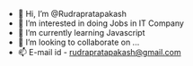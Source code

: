 - 👋 Hi, I’m @Rudrapratapakash
- 👀 I’m interested in doing Jobs in IT Company
- 🌱 I’m currently learning Javascript
- 💞️ I’m looking to collaborate on ...
- 📫 E-mail id - rudrapratapakash@gmail.com

<!---
Rudrapratapakash/Rudrapratapakash is a ✨ special ✨ repository because its `README.md` (this file) appears on your GitHub profile.
You can click the Preview link to take a look at your changes.
--->
